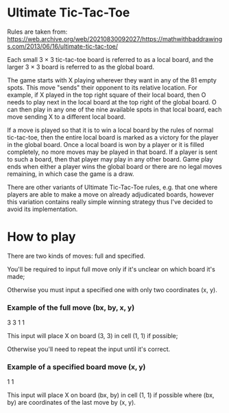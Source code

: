 # Ultimate Tic-Tac-Toe

Rules are taken from: https://web.archive.org/web/20210830092027/https://mathwithbaddrawings.com/2013/06/16/ultimate-tic-tac-toe/

Each small 3 × 3 tic-tac-toe board is referred to as a local board, and the larger 3 × 3 board is referred to as the global board.

The game starts with X playing wherever they want in any of the 81 empty spots. This move "sends" their opponent to its relative location. For example, if X played in the top right square of their local board, then O needs to play next in the local board at the top right of the global board. O can then play in any one of the nine available spots in that local board, each move sending X to a different local board.

If a move is played so that it is to win a local board by the rules of normal tic-tac-toe, then the entire local board is marked as a victory for the player in the global board. Once a local board is won by a player or it is filled completely, no more moves may be played in that board. If a player is sent to such a board, then that player may play in any other board. Game play ends when either a player wins the global board or there are no legal moves remaining, in which case the game is a draw.

There are other variants of Ultimate Tic-Tac-Toe rules, e.g. that one where players are able to make a move on already adjudicated boards, however this variation contains really simple winning strategy thus I've decided to avoid its implementation.

# How to play

There are two kinds of moves: full and specified.

You'll be required to input full move only if it's unclear on which board it's made;

Otherwise you must input a specified one with only two coordinates (x, y).

### Example of the full move (bx, by, x, y)

3 3 1 1

This input will place X on board (3, 3) in cell (1, 1) if possible;

Otherwise you'll need to repeat the input until it's correct.

### Example of a specified board move (x, y)

1 1

This input will place X on board (bx, by) in cell (1, 1) if possible where (bx, by) are coordinates of the last move by (x, y).

